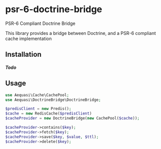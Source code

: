 # psr-6-doctrine-bridge
PSR-6 Compliant Doctrine Bridge


This library provides a bridge between Doctrine, and a PSR-6 compliant cache implementation

## Installation

##### Todo

## Usage

```php
use Aequasi\Cache\CachePool;
use Aequasi\DoctrineBridge\DoctrineBridge;

$predisClient = new Predis();
$cache = new RedisCache($predisClient)
$cacheProvider = new DoctrineBridge(new CachePool($cache));

$cacheProvider->contains($key);
$cacheProvider->fetch($key);
$cacheProvider->save($key, $value, $ttl);
$cacheProvider->delete($key);
```